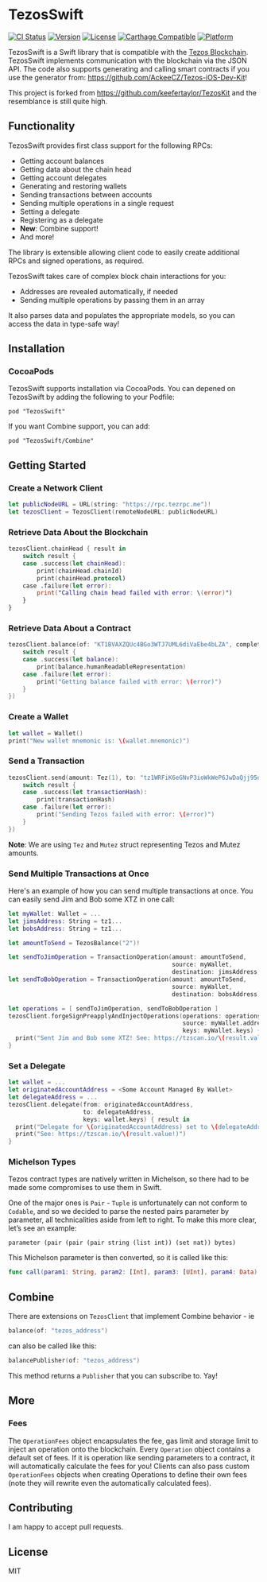 # TezosSwift

[![CI Status](http://img.shields.io/travis/AckeeCZ/TezosSwift.svg?style=flat)](https://travis-ci.com/AckeeCZ/TezosSwift)
[![Version](https://img.shields.io/cocoapods/v/TezosSwift.svg?style=flat)](http://cocoapods.org/pods/TezosSwift)
[![License](https://img.shields.io/cocoapods/l/TezosSwift.svg?style=flat)](http://cocoapods.org/pods/TezosSwift)
[![Carthage Compatible](https://img.shields.io/badge/Carthage-compatible-4BC51D.svg?style=flat)](https://github.com/Carthage/Carthage)
[![Platform](https://img.shields.io/cocoapods/p/TezosSwift.svg?style=flat)](http://cocoapods.org/pods/TezosSwift)

TezosSwift is a Swift library that is compatible with the [Tezos Blockchain](https://tezos.com). TezosSwift implements communication with the blockchain via the JSON API. The code also supports generating and calling smart contracts if you use the generator from: https://github.com/AckeeCZ/Tezos-iOS-Dev-Kit!

This project is forked from https://github.com/keefertaylor/TezosKit and the resemblance is still quite high. 

## Functionality

TezosSwift provides first class support for the following RPCs:
* Getting account balances
* Getting data about the chain head
* Getting account delegates 
* Generating and restoring wallets 
* Sending transactions between accounts
* Sending multiple operations in a single request
* Setting a delegate
* Registering as a delegate
* **New**: Combine support!
* And more!

The library is extensible allowing client code to easily create additional RPCs and signed operations, as required. 

TezosSwift takes care of complex block chain interactions for you:
* Addresses are revealed automatically, if needed
* Sending multiple operations by passing them in an array

It also parses data and populates the appropriate models, so you can access the data in type-safe way!

## Installation

### CocoaPods
TezosSwift supports installation via CocoaPods. You can depened on TezosSwift by adding the following to your Podfile:

```
pod "TezosSwift"
```

If you want Combine support, you can add:
```
pod "TezosSwift/Combine"
```

## Getting Started

### Create a Network Client

```swift
let publicNodeURL = URL(string: "https://rpc.tezrpc.me")!
let tezosClient = TezosClient(remoteNodeURL: publicNodeURL)
```

### Retrieve Data About the Blockchain

```swift
tezosClient.chainHead { result in
    switch result {
    case .success(let chainHead):
        print(chainHead.chainId)
        print(chainHead.protocol)
    case .failure(let error):
        print("Calling chain head failed with error: \(error)")
    }
}
```

### Retrieve Data About a Contract

```swift
tezosClient.balance(of: "KT1BVAXZQUc4BGo3WTJ7UML6diVaEbe4bLZA", completion: { result in
    switch result {
    case .success(let balance):
        print(balance.humanReadableRepresentation)
    case .failure(let error):
        print("Getting balance failed with error: \(error)")
    }
})
```

### Create a Wallet

```swift
let wallet = Wallet()
print("New wallet mnemonic is: \(wallet.mnemonic)")
```

### Send a Transaction

```swift
tezosClient.send(amount: Tez(1), to: "tz1WRFiK6eGNvP3ioWkWeP6JwDaQjj95opnQ", from: wallet, completion: { result in
    switch result {
    case .success(let transactionHash):
        print(transactionHash)
    case .failure(let error):
        print("Sending Tezos failed with error: \(error)")
    }
})
```

**Note**:
We are using `Tez` and `Mutez` struct representing Tezos and Mutez amounts.

### Send Multiple Transactions at Once

Here's an example of how you can send multiple transactions at once. You 
can easily send Jim and Bob some XTZ in one call:

```swift
let myWallet: Wallet = ...
let jimsAddress: String = tz1...
let bobsAddress: String = tz1...

let amountToSend = TezosBalance("2")!

let sendToJimOperation = TransactionOperation(amount: amountToSend,
                                              source: myWallet,
                                              destination: jimsAddress)
let sendToBobOperation = TransactionOperation(amount: amountToSend,
                                              source: myWallet,
                                              destination: bobsAddress)

let operations = [ sendToJimOperation, sendToBobOperation ]
tezosClient.forgeSignPreapplyAndInjectOperations(operations: operations,
                                                 source: myWallet.address,
                                                 keys: myWallet.keys) { result in
  print("Sent Jim and Bob some XTZ! See: https://tzscan.io/\(result.value!)")
}
```

### Set a Delegate

```swift
let wallet = ...
let originatedAccountAddress = <Some Account Managed By Wallet>
let delegateAddress = ...
tezosClient.delegate(from: originatedAccountAddress,
                     to: delegateAddress,
                     keys: wallet.keys) { result in 
  print("Delegate for \(originatedAccountAddress) set to \(delegateAddress).")
  print("See: https://tzscan.io/\(result.value!)")
}
```

### Michelson Types

Tezos contract types are natively written in Michelson, so there had to be made some compromises to use them in Swift.

One of the major ones is `Pair` - `Tuple` is unfortunately can not conform to `Codable`, and so we decided to parse the nested pairs parameter by parameter, all technicalities aside from left to right.
To make this more clear, let’s see an example:

`parameter (pair (pair (pair string (list int)) (set nat)) bytes)`

This Michelson parameter is then converted, so it is called like this:

```swift
func call(param1: String, param2: [Int], param3: [UInt], param4: Data)
```

## Combine

There are extensions on `TezosClient` that implement Combine behavior - ie
```swift
balance(of: "tezos_address")
```
can also be called like this:
```swift
balancePublisher(of: "tezos_address")
```

This method returns a `Publisher` that you can subscribe to. Yay!

## More

### Fees

The `OperationFees` object encapsulates the fee, gas limit and storage limit to inject an operation onto the blockchain. Every `Operation` object contains a default set of fees. If it is operation like sending parameters to a contract, it will automatically calculate the fees for you! Clients can also pass custom `OperationFees` objects when creating Operations to define their own fees (note they will rewrite even the automatically calculated fees). 

## Contributing

I am happy to accept pull requests. 

## License

MIT
